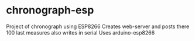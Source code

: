 # chronograph-esp
Project of chronograph using ESP8266
Creates web-server and posts there 100 last measures also writes in serial
Uses arduino-esp8266

